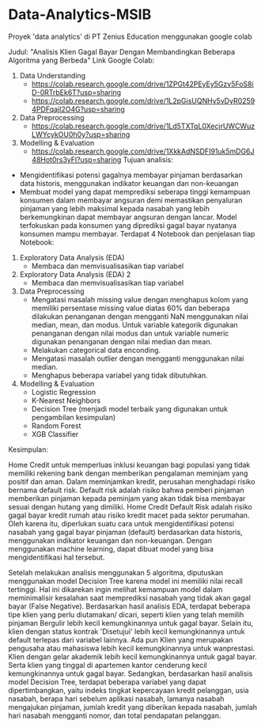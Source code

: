 # Data-Analytics-MSIB
Proyek 'data analytics' di PT Zenius Education menggunakan google colab

Judul: "Analisis Klien Gagal Bayar Dengan Membandingkan Beberapa Algoritma yang Berbeda"
Link Google Colab:
1. Data Understanding
   - https://colab.research.google.com/drive/1ZPGt42PEyEy5Gzv5FoS8iD-0RTrbEk6T?usp=sharing
   - https://colab.research.google.com/drive/1L2pGisUQNHy5vDyR02594PDFqajI2O4G?usp=sharing
3. Data Preprocessing
   - https://colab.research.google.com/drive/1Ld5TXTqL0XecjrUWCWuzLWYcykOU0h0y?usp=sharing
5. Modelling & Evaluation
   - https://colab.research.google.com/drive/1XkkAdNSDFI91uk5mDG6J48Hot0rs3yFl?usp=sharing
Tujuan analisis:
- Mengidentifikasi potensi gagalnya membayar pinjaman berdasarkan data historis, menggunakan indikator keuangan dan non-keuangan
- Membuat model yang dapat memprediksi seberapa tinggi kemampuan konsumen dalam membayar angsuran demi memastikan penyaluran pinjaman yang lebih maksimal kepada nasabah yang lebih berkemungkinan dapat membayar angsuran dengan lancar. Model terfokuskan pada konsumen yang diprediksi gagal bayar nyatanya konsumen mampu membayar.
Terdapat 4 Notebook dan penjelasan tiap Notebook:
1. Exploratory Data Analysis (EDA)
   - Membaca dan memvisualisasikan tiap variabel
3. Exploratory Data Analysis (EDA) 2
   - Membaca dan memvisualisasikan tiap variabel
5. Data Preprocessing
   - Mengatasi masalah missing value dengan menghapus kolom yang memiliki persentase missing value diatas 60% dan beberapa dilakukan penanganan dengan mengganti NaN menggunakan nilai median, mean, dan modus. Untuk variable kategorik digunakan penanganan dengan nilai modus dan untuk variable numeric digunakan penanganan dengan nilai median dan mean.
   - Melakukan categorical data enconding.
   - Mengatasi masalah outlier dengan mengganti menggunakan nilai median.
   - Menghapus beberapa variabel yang tidak dibutuhkan.
6. Modelling & Evaluation
   - Logistic Regression
   - K-Nearest Neighbors
   - Decision Tree (menjadi model terbaik yang digunakan untuk pengambilan kesimpulan)
   - Random Forest
   - XGB Classifier

Kesimpulan:

Home Credit untuk memperluas inklusi keuangan bagi populasi yang tidak memiliki rekening bank dengan memberikan pengalaman meminjam yang positif dan aman. Dalam meminjamkan kredit, perusahan menghadapi risiko bernama default risk. Default risk adalah risiko bahwa pemberi pinjaman memberikan pinjaman kepada peminjam yang akan tidak bisa membayar sesuai dengan hutang yang dimiliki. Home Credit Default Risk adalah risiko gagal bayar kredit rumah atau risiko kredit macet pada sektor perumahan. Oleh karena itu, diperlukan suatu cara untuk mengidentifikasi potensi nasabah yang gagal bayar pinjaman (default) berdasarkan data historis, menggunakan indikator keuangan dan non-keuangan. Dengan menggunakan machine learning, dapat dibuat model yang bisa mengidentifikasi hal tersebut.

Setelah melakukan analisis menggunakan 5 algoritma, diputuskan menggunakan model Decision Tree karena model ini memiliki nilai recall tertinggi. Hal ini dikarekan ingin melihat kemampuan model dalam meminimalisir kesalahan saat memprediksi nasabah yang tidak akan gagal bayar (False Negative). Berdasarkan hasil analisis EDA, terdapat beberapa tipe klien yang perlu diutamakan/ dicari, seperti klien yang telah memilih pinjaman Bergulir lebih kecil kemungkinannya untuk gagal bayar. Selain itu, klien dengan status kontrak 'Disetujui' lebih kecil kemungkinannya untuk default terlepas dari variabel lainnya. Ada pun Klien yang merupakan pengusaha atau mahasiswa lebih kecil kemungkinannya untuk wanprestasi. Klien dengan gelar akademik lebih kecil kemungkinannya untuk gagal bayar. Serta klien yang tinggal di apartemen kantor cenderung kecil kemungkinannya untuk gagal bayar. Sedangkan, berdasarkan hasil analisis model Decision Tree, terdapat beberapa variabel yang dapat dipertimbangkan, yaitu indeks tingkat kepercayaan kredit pelanggan, usia nasabah, berapa hari sebelum aplikasi nasabah, lamanya nasabah mengajukan pinjaman, jumlah kredit yang diberikan kepada nasabah, jumlah hari nasabah mengganti nomor, dan total pendapatan pelanggan.
